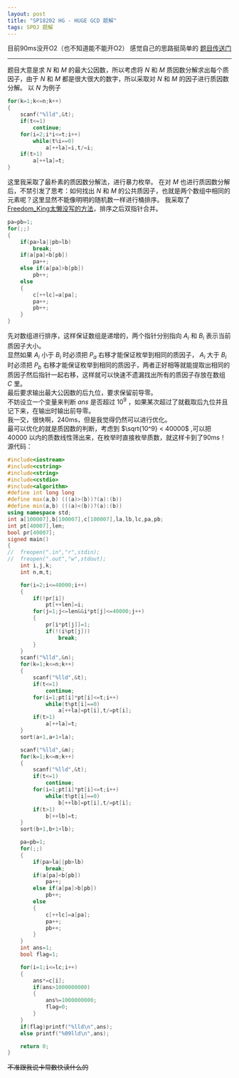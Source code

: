 ```yaml
---
layout: post
title: "SP18202 HG - HUGE GCD 题解"
tags: SPOJ 题解
---
```


目前90ms没开O2（也不知道能不能开O2）
感觉自己的思路挺简单的
[题目传送门](https://www.spoj.com/problems/HG/)

---

题目大意是求 $N$ 和 $M$ 的最大公因数，所以考虑将 $N$ 和 $M$ 质因数分解求出每个质因子，由于 $N$ 和 $M$ 都是很大很大的数字，所以采取对 $N$ 和 $M$ 的因子进行质因数分解。
以 $N$ 为例子

```cpp
for(k=1;k<=n;k++)
{
	scanf("%lld",&t);
	if(t<=1)
		continue;
	for(i=2;i*i<=t;i++)
		while(t%i==0)
			a[++la]=i,t/=i;
	if(t>1)
		a[++la]=t;
}
```

这里我采取了最朴素的质因数分解法，进行暴力枚举。
在对 $M$ 也进行质因数分解后，不禁引发了思考：如何找出 $N$ 和 $M$ 的公共质因子，也就是两个数组中相同的元素呢？这里显然不能像明明的随机数一样进行桶排序。
我采取了[Freedom_King太懒没写的方法](https://www.luogu.com.cn/blog/cjnFreedomKingblog/solution-sp18202)，排序之后双指针合并。

```cpp
pa=pb=1;
for(;;)
{
	if(pa>la||pb>lb)
		break;
	if(a[pa]<b[pb])
		pa++;
	else if(a[pa]>b[pb])
		pb++;
	else
	{
		c[++lc]=a[pa];
		pa++;
		pb++;
	}
}
```

先对数组进行排序，这样保证数组是递增的，两个指针分别指向 $A_i$ 和 $B_i$ 表示当前质因子大小。  
显然如果 $A_i$ 小于 $B_i$ 时必须把 $P_a$ 右移才能保证枚举到相同的质因子， $A_i$ 大于 $B_i$ 时必须把 $P_b$ 右移才能保证枚举到相同的质因子，两者正好相等就能提取出相同的质因子然后指针一起右移，这样就可以快速不遗漏找出所有的质因子存放在数组 $C$ 里。  
最后要求输出最大公因数的后九位，要求保留前导零。  
不妨设立一个变量来判断 $ans$ 是否超过 $10^9$ ，如果某次超过了就截取后九位并且记下来，在输出时输出前导零。  
我一交，很快啊，240ms，但是我觉得仍然可以进行优化。  
最可以优化的就是质因数的判断，考虑到 $\sqrt{10^9} < 40000$ ,可以把 $40000$ 以内的质数线性筛出来，在枚举时直接枚举质数，就这样卡到了90ms！  
源代码：

```cpp
#include<iostream>
#include<cstring>
#include<string>
#include<cstdio>
#include<algorithm>
#define int long long
#define max(a,b) (((a)>(b))?(a):(b))
#define min(a,b) (((a)<(b))?(a):(b))
using namespace std;
int a[100007],b[100007],c[100007],la,lb,lc,pa,pb;
int pt[40007],len;
bool pr[40007];
signed main()
{
//	freopen(".in","r",stdin);
//	freopen(".out","w",stdout);
	int i,j,k;
	int n,m,t;

	for(i=2;i<=40000;i++)
	{
		if(!pr[i])
			pt[++len]=i;
		for(j=1;j<=len&&i*pt[j]<=40000;j++)
		{
			pr[i*pt[j]]=1;
			if(!(i%pt[j]))
				break;
		}
	}
	scanf("%lld",&n);
	for(k=1;k<=n;k++)
	{
		scanf("%lld",&t);
		if(t<=1)
			continue;
		for(i=1;pt[i]*pt[i]<=t;i++)
			while(t%pt[i]==0)
				a[++la]=pt[i],t/=pt[i];
		if(t>1)
			a[++la]=t;
	}
	sort(a+1,a+1+la);

	scanf("%lld",&m);
	for(k=1;k<=m;k++)
	{
		scanf("%lld",&t);
		if(t<=1)
			continue;
		for(i=1;pt[i]*pt[i]<=t;i++)
			while(t%pt[i]==0)
				b[++lb]=pt[i],t/=pt[i];
		if(t>1)
			b[++lb]=t;
	}
	sort(b+1,b+1+lb);

	pa=pb=1;
	for(;;)
	{
		if(pa>la||pb>lb)
			break;
		if(a[pa]<b[pb])
			pa++;
		else if(a[pa]>b[pb])
			pb++;
		else
		{
			c[++lc]=a[pa];
			pa++;
			pb++;
		}
	}
	int ans=1;
	bool flag=1;

	for(i=1;i<=lc;i++)
	{
		ans*=c[i];
		if(ans>1000000000)
		{
			ans%=1000000000;
			flag=0;
		}
	}
	if(flag)printf("%lld\n",ans);
	else printf("%09lld\n",ans);

	return 0;
}
```

~~不准跟我说卡常数快读什么的~~
